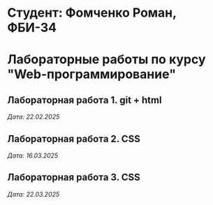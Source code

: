 # Студент: Фомченко Роман, ФБИ-34

# Лабораторные работы по курсу "Web-программирование"

## Лабораторная работа 1. git + html

*Дата: 22.02.2025*

## Лабораторная работа 2. CSS

*Дата: 16.03.2025*

## Лабораторная работа 3. CSS

*Дата: 22.03.2025*

